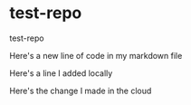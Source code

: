 # test-repo
test-repo

Here's a new line of code in my markdown file

Here's a line I added locally

Here's the change I made in the cloud 
